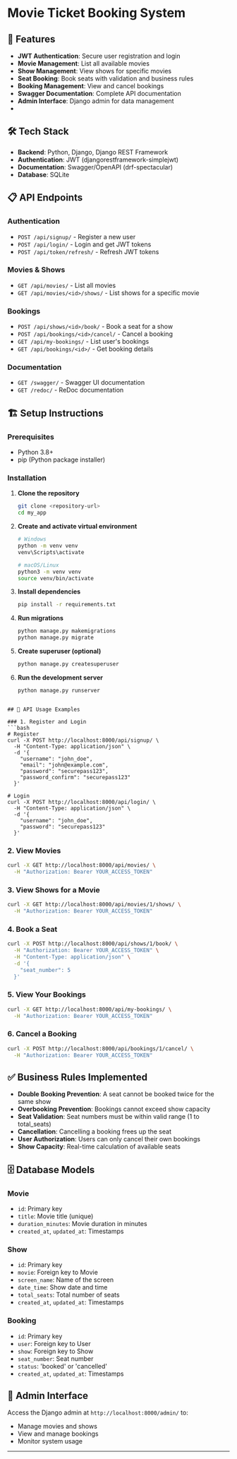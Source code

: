 # Movie Ticket Booking System


## 🚀 Features

- **JWT Authentication**: Secure user registration and login
- **Movie Management**: List all available movies
- **Show Management**: View shows for specific movies
- **Seat Booking**: Book seats with validation and business rules
- **Booking Management**: View and cancel bookings
- **Swagger Documentation**: Complete API documentation
- **Admin Interface**: Django admin for data management
-

## 🛠 Tech Stack

- **Backend**: Python, Django, Django REST Framework
- **Authentication**: JWT (djangorestframework-simplejwt)
- **Documentation**: Swagger/OpenAPI (drf-spectacular)
- **Database**: SQLite 

## 📋 API Endpoints

### Authentication
- `POST /api/signup/` - Register a new user
- `POST /api/login/` - Login and get JWT tokens
- `POST /api/token/refresh/` - Refresh JWT tokens

### Movies & Shows
- `GET /api/movies/` - List all movies
- `GET /api/movies/<id>/shows/` - List shows for a specific movie

### Bookings
- `POST /api/shows/<id>/book/` - Book a seat for a show
- `POST /api/bookings/<id>/cancel/` - Cancel a booking
- `GET /api/my-bookings/` - List user's bookings
- `GET /api/bookings/<id>/` - Get booking details

### Documentation
- `GET /swagger/` - Swagger UI documentation
- `GET /redoc/` - ReDoc documentation

## 🏗 Setup Instructions

### Prerequisites
- Python 3.8+
- pip (Python package installer)

### Installation

1. **Clone the repository**
   ```bash
   git clone <repository-url>
   cd my_app
   ```

2. **Create and activate virtual environment**
   ```bash
   # Windows
   python -m venv venv
   venv\Scripts\activate

   # macOS/Linux
   python3 -m venv venv
   source venv/bin/activate
   ```

3. **Install dependencies**
   ```bash
   pip install -r requirements.txt
   ```

4. **Run migrations**
   ```bash
   python manage.py makemigrations
   python manage.py migrate
   ```

5. **Create superuser (optional)**
   ```bash
   python manage.py createsuperuser
   ```

6. **Run the development server**
   ```bash
   python manage.py runserver
   ```

```

## 📖 API Usage Examples

### 1. Register and Login
```bash
# Register
curl -X POST http://localhost:8000/api/signup/ \
  -H "Content-Type: application/json" \
  -d '{
    "username": "john_doe",
    "email": "john@example.com",
    "password": "securepass123",
    "password_confirm": "securepass123"
  }'

# Login
curl -X POST http://localhost:8000/api/login/ \
  -H "Content-Type: application/json" \
  -d '{
    "username": "john_doe",
    "password": "securepass123"
  }'
```

### 2. View Movies
```bash
curl -X GET http://localhost:8000/api/movies/ \
  -H "Authorization: Bearer YOUR_ACCESS_TOKEN"
```

### 3. View Shows for a Movie
```bash
curl -X GET http://localhost:8000/api/movies/1/shows/ \
  -H "Authorization: Bearer YOUR_ACCESS_TOKEN"
```

### 4. Book a Seat
```bash
curl -X POST http://localhost:8000/api/shows/1/book/ \
  -H "Authorization: Bearer YOUR_ACCESS_TOKEN" \
  -H "Content-Type: application/json" \
  -d '{
    "seat_number": 5
  }'
```

### 5. View Your Bookings
```bash
curl -X GET http://localhost:8000/api/my-bookings/ \
  -H "Authorization: Bearer YOUR_ACCESS_TOKEN"
```

### 6. Cancel a Booking
```bash
curl -X POST http://localhost:8000/api/bookings/1/cancel/ \
  -H "Authorization: Bearer YOUR_ACCESS_TOKEN"
```

## ✅ Business Rules Implemented

- **Double Booking Prevention**: A seat cannot be booked twice for the same show
- **Overbooking Prevention**: Bookings cannot exceed show capacity
- **Seat Validation**: Seat numbers must be within valid range (1 to total_seats)
- **Cancellation**: Cancelling a booking frees up the seat
- **User Authorization**: Users can only cancel their own bookings
- **Show Capacity**: Real-time calculation of available seats

## 🗄 Database Models

### Movie
- `id`: Primary key
- `title`: Movie title (unique)
- `duration_minutes`: Movie duration in minutes
- `created_at`, `updated_at`: Timestamps

### Show
- `id`: Primary key
- `movie`: Foreign key to Movie
- `screen_name`: Name of the screen
- `date_time`: Show date and time
- `total_seats`: Total number of seats
- `created_at`, `updated_at`: Timestamps

### Booking
- `id`: Primary key
- `user`: Foreign key to User
- `show`: Foreign key to Show
- `seat_number`: Seat number
- `status`: 'booked' or 'cancelled'
- `created_at`, `updated_at`: Timestamps


## 📝 Admin Interface

Access the Django admin at `http://localhost:8000/admin/` to:
- Manage movies and shows
- View and manage bookings
- Monitor system usage


---
